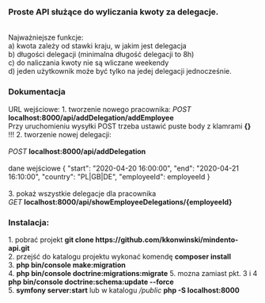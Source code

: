 <h3>Proste API służące do wyliczania kwoty za delegacje.</h3>

<br>
Najważniejsze funkcje:
<br>
a) kwota zależy od stawki kraju, w jakim jest delegacja<br>
b) długości delegacji (minimalna długość delegacji to 8h)<br>
c) do naliczania kwoty nie są wliczane weekendy<br>
d) jeden użytkownik może być tylko na jedej delegacji jednocześnie.



<h3>Dokumentacja</h3>
URL wejściowe:
1. tworzenie nowego pracownika:
<i>POST</i> <b>localhost:8000/api/addDelegation/addEmployee</b>
<br>
Przy uruchomieniu wysyłki POST trzeba ustawić puste body z klamrami <b>{}</b> !!!
2. tworzenie nowej delegacji:
<br><br>
<i>POST</i>
<b>localhost:8000/api/addDelegation
</b>
<br><br>
dane wejściowe
{
"start": "2020-04-20 16:00:00",
"end": "2020-04-21 16:10:00",
"country": "PL|GB|DE",
"employeeId": employeeId
}
<br><br>
3. pokaż wszystkie delegacje dla pracownika
<br><i>GET</i>
<b>localhost:8000/api/showEmployeeDelegations/{employeeId}</b>
<br>
<h3>Instalacja:</h3>
1. pobrać projekt <b> git clone https://github.com/kkonwinski/mindento-api.git </b><br>
2. przejść do katalogu projektu wykonać komendę <b>composer install</b><br>
3. <b>php bin/console make:migration</b><br>
4. <b>php bin/console doctrine:migrations:migrate</b>
5. mozna zamiast pkt. 3 i 4 <b>php bin/console doctrine:schema:update --force</b><br>
5. <b>symfony server:start</b> lub w katalogu <i>/public</i> <b>php -S localhost:8000<br>
